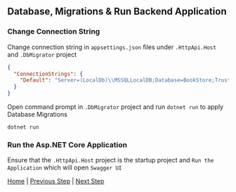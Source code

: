 ## Database, Migrations & Run Backend Application

### Change Connection String

Change connection string in `appsettings.json` files under `.HttpApi.Host` and `.DbMigrator` project

```json
{
  "ConnectionStrings": {
    "Default": "Server=(LocalDb)\\MSSQLLocalDB;Database=BookStore;Trusted_Connection=True"
  }
}
```

Open command prompt in `.DbMigrator` project and run `dotnet run` to apply Database Migrations

`dotnet run`

### Run the Asp.NET Core Application

Ensure that the `.HttpApi.Host` project is the startup project and `Run the Application` which will open `Swagger UI`

[Home](./../../../README.md) | [Previous Step](StepByStep/../../Step1/Step1.md) | [Next Step](StepByStep/../../Step3/Step3.md)
